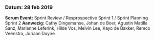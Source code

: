 ### Datum: 28 feb 2019
**Scrum Event:** Sprint Review / Resprospective Sprint 1 / Sprint Planning Sprint 2
**Aanwezig:** Cathy Dingemanse, Johan de Boer, Agustin Matilla Sanz, Marianne Leferink, 
Hilde Vos, Melvin Lee, Kayo de Bakker, Remco Veenstra, Juriaan Duyne
